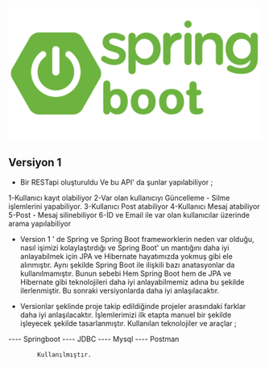 
![image alt](https://github.com/sametcorekci/BlogSite-Sprigboot-RESTAPI_v1/blob/main/springboot.png?raw=true)

Versiyon 1 
--------------------------------------------------------------------------------
- Bir RESTapi oluşturuldu Ve bu API' da şunlar yapılabiliyor ;

1-Kullanıcı kayıt olabiliyor
2-Var olan kullanıcıyı Güncelleme - Silme işlemlerini yapabiliyor.
3-Kullanıcı Post atabiliyor
4-Kullanıcı Mesaj atabiliyor
5-Post - Mesaj silinebiliyor
6-İD ve Email ile var olan kullanıcılar üzerinde arama yapılabiliyor


- Version 1 ' de Spring ve Spring Boot frameworklerin neden var olduğu, nasıl işimizi kolaylaştırdığı ve Spring Boot' un mantığını daha iyi anlayabilmek için JPA ve Hibernate hayatımızda yokmuş gibi ele alınmıştır. Aynı şekilde Spring Boot ile ilişkili bazı anatasyonlar da kullanılmamıştır. Bunun sebebi Hem Spring Boot hem de JPA ve Hibernate gibi teknolojileri daha iyi anlayabilmemiz adına bu şekilde ilerlenmiştir.   Bu sonraki versiyonlarda daha iyi anlaşılacaktır.  
  

- Versionlar şeklinde proje takip edildiğinde projeler arasındaki farklar daha iyi anlaşılacaktır. İşlemlerimizi ilk etapta manuel bir şekilde işleyecek
  şekilde tasarlanmıştır. Kullanılan teknolojiler ve araçlar ;

---- Springboot
---- JDBC
---- Mysql
---- Postman      
          
            Kullanılmıştır.

